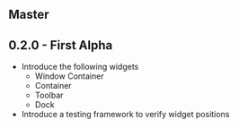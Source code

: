 ## Master

## 0.2.0 - First Alpha
- Introduce the following widgets
    - Window Container
    - Container 
    - Toolbar
    - Dock
- Introduce a testing framework to verify widget positions
